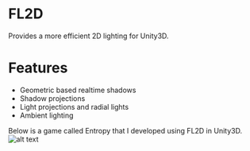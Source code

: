 # FL2D
Provides a more efficient 2D lighting for Unity3D.

# Features
* Geometric based realtime shadows
* Shadow projections
* Light projections and radial lights
* Ambient lighting

Below is a game called Entropy that I developed using FL2D in Unity3D.
![alt text](https://github.com/HellFire13/FL2D/blob/master/capture.png)
